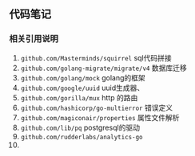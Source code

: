 ## 代码笔记

### 相关引用说明
1. `github.com/Masterminds/squirrel` sql代码拼接
2. `github.com/golang-migrate/migrate/v4` 数据库迁移
3. `github.com/golang/mock` golang的框架
4. `github.com/google/uuid` uuid生成器、
5. `github.com/gorilla/mux` http 的路由
6. `github.com/hashicorp/go-multierror` 错误定义
7. `github.com/magiconair/properties` 属性文件解析
8. `github.com/lib/pq` postgresql的驱动
9. `github.com/rudderlabs/analytics-go` 
10. 

### 